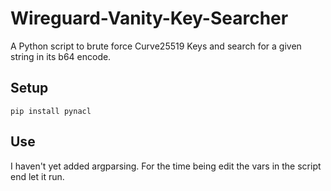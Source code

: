 # Wireguard-Vanity-Key-Searcher
A Python script to brute force Curve25519 Keys and search for a given string in its b64 encode.
## Setup
`pip install pynacl`
## Use 
I haven't yet added argparsing. For the time being edit the vars in the script end let it run.
